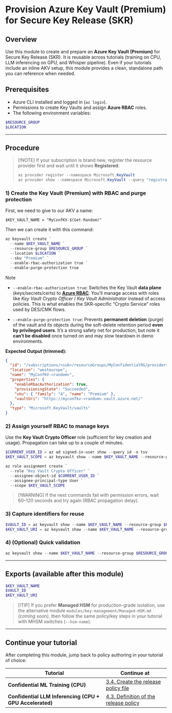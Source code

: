 # Provision Azure Key Vault (Premium) for Secure Key Release (SKR)

## Overview

Use this module to create and prepare an **Azure Key Vault (Premium)** for Secure Key Release (SKR). It is reusable across tutorials (training on CPU, LLM inferencing on GPU, and Whisper pipeline). Even if your tutorials include an inline AKV setup, this module provides a clean, standalone path you can reference when needed.

## Prerequisites

* Azure CLI installed and logged in (`az login`).
* Permissions to create Key Vaults and assign **Azure RBAC** roles.
* The following environment variables:
```powershell
$RESOURCE_GROUP
$LOCATION
```

---

## Procedure

> \[!NOTE]
> If your subscription is brand new, register the resource provider first and wait until it shows **Registered**:
>
> ```powershell
> az provider register --namespace Microsoft.KeyVault
> az provider show --namespace Microsoft.KeyVault --query "registrationState"
> ```

### 1) Create the Key Vault (Premium) with RBAC and purge protection

First, we need to give to our AKV a name:
```powerhsell
$KEY_VAULT_NAME = "MyConfKV-$(Get-Random)"
```

Then we can create it with this command:
```powershell
az keyvault create `
  --name $KEY_VAULT_NAME `
  --resource-group $RESOURCE_GROUP `
  --location $LOCATION `
  --sku "Premium" `
  --enable-rbac-authorization true `
  --enable-purge-protection true
```

> [!NOTE]
> * `--enable-rbac-authorization true`: Switches the Key Vault **data plane** (keys/secrets/certs) to **[Azure RBAC](https://learn.microsoft.com/en-us/azure/role-based-access-control/overview)**. You’ll manage access with roles like *Key Vault Crypto Officer* / *Key Vault Administrator* instead of access policies. This is what enables the SKR-specific “Crypto Service” roles used by DES/CMK flows.
>
> * `--enable-purge-protection true`: Prevents **permanent deletion** (purge) of the vault and its objects during the soft-delete retention period **even by privileged users**. It’s a strong safety net for production, but note it **can’t be disabled** once turned on and may slow teardown in demo environments.

**Expected Output (trimmed):**

```json
{
  "id": "/subscriptions/<sub>/resourceGroups/MyConfidentialRG/providers/Microsoft.KeyVault/vaults/MyConfKV-<random>",
  "location": "westeurope",
  "name": "MyConfKV-<random>",
  "properties": {
    "enableRbacAuthorization": true,
    "provisioningState": "Succeeded",
    "sku": { "family": "A", "name": "Premium" },
    "vaultUri": "https://myconfkv-<random>.vault.azure.net/"
  },
  "type": "Microsoft.KeyVault/vaults"
}
```

### 2) Assign yourself RBAC to manage keys

Use the **Key Vault Crypto Officer** role (sufficient for key creation and usage). Propagation can take up to a couple of minutes.

```powershell
$CURRENT_USER_ID = az ad signed-in-user show --query id -o tsv
$KEY_VAULT_SCOPE = az keyvault show --name $KEY_VAULT_NAME --resource-group $RESOURCE_GROUP --query id -o tsv

az role assignment create `
  --role "Key Vault Crypto Officer" `
  --assignee-object-id $CURRENT_USER_ID `
  --assignee-principal-type User `
  --scope $KEY_VAULT_SCOPE
```

> \[!WARNING]
> If the next commands fail with permission errors, wait 60–120 seconds and try again (RBAC propagation delay).

### 3) Capture identifiers for reuse

```powershell
$VAULT_ID = az keyvault show --name $KEY_VAULT_NAME --resource-group $RESOURCE_GROUP --query id -o tsv
$KEY_VAULT_URI = az keyvault show --name $KEY_VAULT_NAME --resource-group $RESOURCE_GROUP --query properties.vaultUri -o tsv
```

### 4) (Optional) Quick validation

```powershell
az keyvault show --name $KEY_VAULT_NAME --resource-group $RESOURCE_GROUP -o table
```

---

## Exports (available after this module)

```powershell
$KEY_VAULT_NAME
$VAULT_ID
$KEY_VAULT_URI
```

> \[!TIP]
> If you prefer **Managed HSM** for production-grade isolation, use the alternative module
> `modules/key-management/Managed-HSM.md` *(coming soon)*, then follow the same policy/key steps in your tutorial with MHSM switches (`--hsm-name`).

---

## Continue your tutorial

After completing this module, jump back to policy authoring in your tutorial of choice:

| Tutorial                                                 | Continue at                                                    |
| -------------------------------------------------------- | -------------------------------------------------------------- |
| **Confidential ML Training (CPU)**                       | [3.4. Create the release policy file](../../tutorials/confidential-ml-training/README.md#34-create-the-release-policy-file)                           |
| **Confidential LLM Inferencing (CPU + GPU Accelerated)** | [4.3. Definition of the release policy](../../tutorials/confidential-llm-inferencing/README.md#43-definition-of-the-release-policy)                           |

